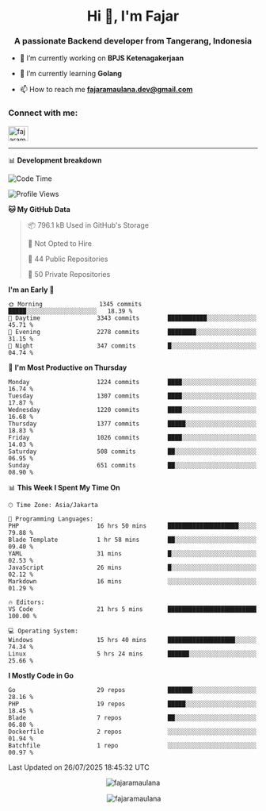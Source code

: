 <h1 align="center">Hi 👋, I'm Fajar</h1>
<h3 align="center">A passionate Backend developer from Tangerang, Indonesia</h3>

<!-- <p align="left"> <img src="https://komarev.com/ghpvc/?username=fajaramaulana&label=Profile%20views&color=0e75b6&style=flat" alt="fajaramaulana" /> </p> -->

- 🔭 I’m currently working on **BPJS Ketenagakerjaan**

- 🌱 I’m currently learning **Golang**

- 📫 How to reach me **fajaramaulana.dev@gmail.com**

<h3 align="left">Connect with me:</h3>
<p align="left">
<a href="https://linkedin.com/in/fajar-agus-maulana-73533a180/" target="blank"><img align="center" src="https://raw.githubusercontent.com/rahuldkjain/github-profile-readme-generator/master/src/images/icons/Social/linked-in-alt.svg" alt="fajaramaulana" height="30" width="40" /></a>
</p>

-------

📊 **Development breakdown**
<!--START_SECTION:waka-->
![Code Time](http://img.shields.io/badge/Code%20Time-3%2C209%20hrs%2031%20mins-blue)

![Profile Views](http://img.shields.io/badge/Profile%20Views-0-blue)

**🐱 My GitHub Data** 

> 📦 796.1 kB Used in GitHub's Storage 
 > 
> 🚫 Not Opted to Hire
 > 
> 📜 44 Public Repositories 
 > 
> 🔑 50 Private Repositories 
 > 
**I'm an Early 🐤** 

```text
🌞 Morning                1345 commits        █████░░░░░░░░░░░░░░░░░░░░   18.39 % 
🌆 Daytime                3343 commits        ███████████░░░░░░░░░░░░░░   45.71 % 
🌃 Evening                2278 commits        ████████░░░░░░░░░░░░░░░░░   31.15 % 
🌙 Night                  347 commits         █░░░░░░░░░░░░░░░░░░░░░░░░   04.74 % 
```
📅 **I'm Most Productive on Thursday** 

```text
Monday                   1224 commits        ████░░░░░░░░░░░░░░░░░░░░░   16.74 % 
Tuesday                  1307 commits        ████░░░░░░░░░░░░░░░░░░░░░   17.87 % 
Wednesday                1220 commits        ████░░░░░░░░░░░░░░░░░░░░░   16.68 % 
Thursday                 1377 commits        █████░░░░░░░░░░░░░░░░░░░░   18.83 % 
Friday                   1026 commits        ████░░░░░░░░░░░░░░░░░░░░░   14.03 % 
Saturday                 508 commits         ██░░░░░░░░░░░░░░░░░░░░░░░   06.95 % 
Sunday                   651 commits         ██░░░░░░░░░░░░░░░░░░░░░░░   08.90 % 
```


📊 **This Week I Spent My Time On** 

```text
🕑︎ Time Zone: Asia/Jakarta

💬 Programming Languages: 
PHP                      16 hrs 50 mins      ████████████████████░░░░░   79.88 % 
Blade Template           1 hr 58 mins        ██░░░░░░░░░░░░░░░░░░░░░░░   09.40 % 
YAML                     31 mins             █░░░░░░░░░░░░░░░░░░░░░░░░   02.53 % 
JavaScript               26 mins             █░░░░░░░░░░░░░░░░░░░░░░░░   02.12 % 
Markdown                 16 mins             ░░░░░░░░░░░░░░░░░░░░░░░░░   01.29 % 

🔥 Editors: 
VS Code                  21 hrs 5 mins       █████████████████████████   100.00 % 

💻 Operating System: 
Windows                  15 hrs 40 mins      ███████████████████░░░░░░   74.34 % 
Linux                    5 hrs 24 mins       ██████░░░░░░░░░░░░░░░░░░░   25.66 % 
```

**I Mostly Code in Go** 

```text
Go                       29 repos            ███████░░░░░░░░░░░░░░░░░░   28.16 % 
PHP                      19 repos            █████░░░░░░░░░░░░░░░░░░░░   18.45 % 
Blade                    7 repos             ██░░░░░░░░░░░░░░░░░░░░░░░   06.80 % 
Dockerfile               2 repos             ░░░░░░░░░░░░░░░░░░░░░░░░░   01.94 % 
Batchfile                1 repo              ░░░░░░░░░░░░░░░░░░░░░░░░░   00.97 % 
```




 Last Updated on 26/07/2025 18:45:32 UTC
<!--END_SECTION:waka-->
<p align="center"><img align="center" src="https://github-readme-stats.vercel.app/api/top-langs?username=fajaramaulana&show_icons=true&locale=en&layout=compact" alt="fajaramaulana" /></p>

<p align="center">&nbsp;<img align="center" src="https://github-readme-stats.vercel.app/api?username=fajaramaulana&show_icons=true&locale=en" alt="fajaramaulana" /></p>
